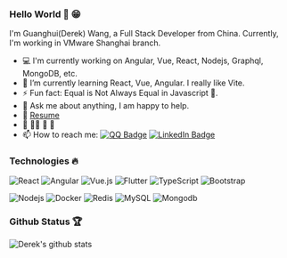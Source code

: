 <!--
**wghglory/wghglory** is a ✨ _special_ ✨ repository because its `README.md` (this file) appears on your GitHub profile.

Here are some ideas to get you started:

- 🔭 I’m currently working on ...
- 🌱 I’m currently learning ...
- 👯 I’m looking to collaborate on ...
- 🤔 I’m looking for help with ...
- 💬 Ask me about ...
- 📫 How to reach me: ...
- 😄 Pronouns: ...
- ⚡ Fun fact: ...
-->

### Hello World 👋 😁

I'm Guanghui(Derek) Wang, a Full Stack Developer from China. Currently, I'm working in VMware Shanghai branch.

<!-- <img align="right" alt="GIF" src="https://media.giphy.com/media/836HiJc7pgzy8iNXCn/giphy.gif" width="400" /> -->

- 💻 I'm currently working on Angular, Vue, React, Nodejs, Graphql, MongoDB, etc.
- 🌱 I’m currently learning React, Vue, Angular. I really like Vite.
- ⚡ Fun fact: Equal is Not Always Equal in Javascript 🤣.
- 💬 Ask me about anything, I am happy to help.
- 📝 [Resume](https://github.com/wghglory/guanghui.resume)
- 🏀 🏊‍♂️ 🏸 🏓
- 📫 How to reach me: [![QQ Badge](https://img.shields.io/badge/-747776580@qq.com-0271BF?style=flat-square&logo=QQ&logoColor=white&link=mailto:747776580@qq.com)](mailto:747776580@qq.com) [![LinkedIn Badge](https://img.shields.io/badge/-guanghuiwang-blue?style=flat-square&logo=Linkedin&logoColor=white&link=https://www.linkedin.com/in/guanghuiwang)](https://www.linkedin.com/in/guanghuiwang/)

<!-- [![Twitter Badge](https://img.shields.io/badge/-@wghglory-1ca0f1?style=flat-square&labelColor=1ca0f1&logo=twitter&logoColor=white&link=https://twitter.com/wghglory)](https://twitter.com/wghglory) [![Instagram Badge](https://img.shields.io/badge/-@wghglory-e4405f?style=flat-square&labelColor=f94877&logo=instagram&logoColor=white&link=https://www.instagram.com/wghglory/)](https://www.instagram.com/wghglory/) -->
<!-- - 👯 I’m looking to collaborate on [Gitbook](https://github.com/wghglory/gitbook) 🤝; -->

### Technologies 🔥

<!-- ![Python](https://img.shields.io/badge/-Python-black?style=flat&logo=python) ![Java](https://img.shields.io/badge/Java-orange?style=flat&logo=java&logoColor=white) ![SpringBoot](https://img.shields.io/badge/-Springboot-black?style=flat&logo=spring) ![AzureDevops](https://img.shields.io/badge/-AzureDevops-0175C2?style=flat&logo=azureDevops) -->

![React](https://img.shields.io/badge/-React-black?style=flat&logo=react) ![Angular](https://img.shields.io/badge/-Angular-DD0031?style=flat&logo=angular) ![Vue.js](https://img.shields.io/badge/-Vue.js-4fc08d?style=flat&logo=vue.js) ![Flutter](https://img.shields.io/badge/-Flutter-Black?style=flat&logo=flutter) ![TypeScript](https://img.shields.io/badge/-TypeScript-1572B6?style=flat&logo=typescript) ![Bootstrap](https://img.shields.io/badge/-Bootstrap-563D7C?style=flat&logo=bootstrap) 

![Nodejs](https://img.shields.io/badge/-Nodejs-black?style=flat&logo=Node.js) ![Docker](https://img.shields.io/badge/-Docker-black?style=flat&logo=docker) ![Redis](https://img.shields.io/badge/-Redis-black?style=flat&logo=redis) ![MySQL](https://img.shields.io/badge/-MySQL-black?style=flat&logo=mysql) ![Mongodb](https://img.shields.io/badge/-Mongodb-Black?style=flat&logo=mongodb)

### Github Status 🏆

![Derek's github stats](https://github-readme-stats.vercel.app/api?username=wghglory&hide=contribs&show_icons=true&hide_border=true&count_private=true&theme=vue)

<!-- ![Derek's most used languages](https://github-readme-stats.vercel.app/api/top-langs/?username=wghglory&theme=vue) -->

<!-- Contact icons
<a href="https://www.linkedin.com/in/guanghuiwang/">
  <img align="left" alt="Derek's LinkedIn" width="22px" src="https://cdn.jsdelivr.net/npm/simple-icons@v3/icons/linkedin.svg" />
</a>
<a href="https://github.com/wghglory">
  <img align="left" alt="Derek's Github" width="22px" src="https://cdn.jsdelivr.net/npm/simple-icons@v3/icons/github.svg" />
</a>
<a href="https://instagram.com/wghglory">
  <img align="left" alt="Derek's Instagram" width="22px" src="https://cdn.jsdelivr.net/npm/simple-icons@v3/icons/instagram.svg" />
</a>
<a href="https://www.facebook.com/wghglory">
  <img align="left" alt="Derek's Facebook" width="22px" src="https://cdn.jsdelivr.net/npm/simple-icons@v3/icons/facebook.svg" />
</a>
<a href="https://medium.com/@wghglory">
  <img align="left" alt="Derek's Medium" width="22px" src="https://cdn.jsdelivr.net/npm/simple-icons@v3/icons/medium.svg" />
</a>

<a href="https://github.com/wghglory/gitbook">
  <img align="left" src="https://github-readme-stats.vercel.app/api/pin/?username=wghglory&repo=gitbook" />
</a>

<div align="center">
  <h3 align="center">Connect with me<img align="center" src="https://github.com/rajput2107/rajput2107/blob/master/Assets/Handshake.gif" height="33px" /></h3>
</div>
<p align="center">
 <a href="https://www.linkedin.com/in/https://www.linkedin.com/in/guanghuiwang/" target="blank">
  <img align="center" alt="Derek's LinkedIn" width="30px" src="https://www.vectorlogo.zone/logos/linkedin/linkedin-icon.svg" />
 </a>
 <a href="https://www.instagram.com/cyber_freak_21/" target="blank">
  <img align="center" alt="Derek's Instagram" width="30px" src="https://www.vectorlogo.zone/logos/instagram/instagram-icon.svg" />
 </a>
 <a href="https://twitter.com/wghglory" target="blank">
  <img align="center" alt="Derek's Twitter" width="30px" src="https://www.vectorlogo.zone/logos/twitter/twitter-official.svg" />
 </a>
 <a href="https://medium.com/wghglory" target="blank">
  <img align="center" alt="Derek's Twitter" width="30px" src="https://www.vectorlogo.zone/logos/medium/medium-tile.svg" />
 </a>
  <br/>
  <br/>
  Thanks for stopping by 😁<br/>
</p> -->

<!-- <p align="center">
  Visitor count<br>
  <img src="https://profile-counter.glitch.me/wghglory/count.svg" />
</p> -->
